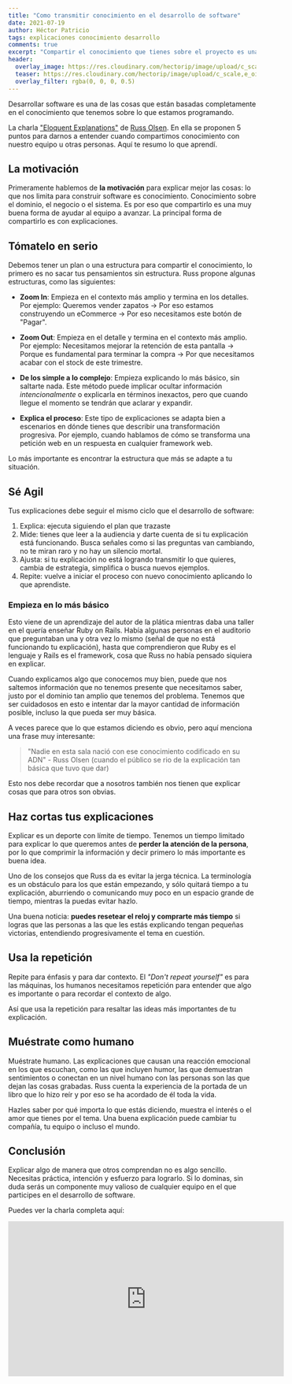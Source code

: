 ```yaml
---
title: "Como transmitir conocimiento en el desarrollo de software"
date: 2021-07-19
author: Héctor Patricio
tags: explicaciones conocimiento desarrollo
comments: true
excerpt: "Compartir el conocimiento que tienes sobre el proyecto es una de las tareas más importantes en el desarrollo de software. Exploremos cómo podemos mejorar en esto."
header:
  overlay_image: https://res.cloudinary.com/hectorip/image/upload/c_scale,e_oil_paint:16,w_1400/v1626756313/daniele-franchi-g2fJ7d7eKSM-unsplash_mogbm1.jpg
  teaser: https://res.cloudinary.com/hectorip/image/upload/c_scale,e_oil_paint:16,w_300/v1626756313/daniele-franchi-g2fJ7d7eKSM-unsplash_mogbm1.jpg
  overlay_filter: rgba(0, 0, 0, 0.5)
---
```


Desarrollar software es una de las cosas que están basadas completamente en el conocimiento que tenemos sobre lo que estamos programando.

La charla ["Eloquent Explanations"](https://www.youtube.com/watch?v=80EE4mZmp3A) de [Russ Olsen](/2021/07/14/desarrolladores-de-los-que-puedes-aprender-russ-olsen.html). En ella se proponen 5 puntos para darnos a entender cuando compartimos conocimiento con nuestro equipo u otras personas. Aquí te resumo lo que aprendí.

## La motivación

Primeramente hablemos de **la motivación** para explicar mejor las cosas: lo que nos limita para construir software es conocimiento. Conocimiento sobre el dominio, el negocio o el sistema. Es por eso que compartirlo es una muy buena forma de ayudar al equipo a avanzar. La principal forma de compartirlo es con explicaciones.

## Tómatelo en serio

Debemos tener un plan o una estructura para compartir el conocimiento, lo primero es no sacar tus pensamientos sin estructura. Russ propone algunas estructuras, como las siguientes:

- **Zoom In**: Empieza en el contexto más amplio y termina en los detalles. Por ejemplo: Queremos vender zapatos -> Por eso estamos construyendo un eCommerce -> Por eso necesitamos este botón de "Pagar".

- **Zoom Out**: Empieza en el detalle y termina en el contexto más amplio. Por ejemplo: Necesitamos mejorar la retención de esta pantalla -> Porque es fundamental para terminar la compra -> Por que necesitamos acabar con el stock de este trimestre.

- **De los simple a lo complejo**: Empieza explicando lo más básico, sin saltarte nada. Este método puede implicar ocultar información _intencionalmente_ o explicarla en términos inexactos, pero que cuando llegue el momento se tendrán que aclarar y expandir.

- **Explica el proceso**: Este tipo de explicaciones se adapta bien a escenarios en dónde tienes que describir una transformación progresiva. Por ejemplo, cuando hablamos de cómo se transforma una petición web en un respuesta en cualquier framework web.

Lo más importante es encontrar la estructura que más se  adapte a tu situación.
## Sé Agil

Tus explicaciones debe seguir el mismo ciclo que el desarrollo de software:

1. Explica: ejecuta siguiendo el plan que trazaste
2. Mide: tienes que leer a la audiencia y darte cuenta de si tu explicación está funcionando. Busca señales como si las preguntas van cambiando, no te miran raro y no hay un silencio mortal.
3. Ajusta: si tu explicación no está logrando transmitir lo que quieres, cambia de estrategia, simplifica o busca nuevos ejemplos.
4. Repite: vuelve a iniciar el proceso con nuevo conocimiento aplicando lo que aprendiste.

### Empieza en lo más básico

Esto viene de un aprendizaje del autor de la plática mientras daba una taller en el quería enseñar Ruby on Rails. Había algunas personas en el auditorio que preguntaban una y otra vez lo mismo (señal de que no está funcionando tu explicación), hasta que comprendieron que Ruby es el lenguaje y Rails es el framework, cosa que Russ no había pensado siquiera en explicar.

Cuando explicamos algo que conocemos muy bien, puede que nos saltemos información que no tenemos presente que necesitamos saber, justo por el dominio tan amplio que tenemos del problema. Tenemos que ser cuidadosos en esto e intentar dar la mayor cantidad de información posible, incluso la que pueda ser muy básica.

A veces parece que lo que estamos diciendo es obvio, pero aquí menciona una frase muy interesante:
> "Nadie en esta sala nació con ese conocimiento codificado en su ADN" - Russ Olsen (cuando el público se rio de la explicación tan básica que tuvo que dar)

Esto nos debe recordar que a nosotros también nos tienen que explicar cosas que para otros son obvias.

## Haz cortas tus explicaciones

Explicar es un deporte con límite de tiempo. Tenemos un tiempo limitado para explicar lo que queremos antes de **perder la atención de la persona**, por lo que comprimir la información y decir primero lo más importante es buena idea.

Uno de los consejos que Russ da es evitar la jerga técnica. La terminología es un obstáculo para los que están empezando, y sólo quitará tiempo a tu explicación, aburriendo o comunicando muy poco en un espacio grande de tiempo, mientras la puedas evitar hazlo.

Una buena noticia: **puedes resetear el reloj y comprarte más tiempo** si logras que las personas a las que les estás explicando tengan pequeñas victorias, entendiendo progresivamente el tema en cuestión.

## Usa la repetición

Repite para énfasis y para dar contexto. El _"Don't repeat yourself"_ es para las máquinas, los humanos necesitamos repetición para entender que algo es importante o para recordar el contexto de algo.

Así que usa la repetición para resaltar las ideas más importantes de tu explicación.

## Muéstrate como humano

Muéstrate humano. Las explicaciones que causan una reacción emocional en los que escuchan, como las que incluyen humor, las que demuestran sentimientos o conectan en un nivel humano con las personas son las que dejan las cosas grabadas. Russ cuenta la experiencia de la portada de un libro que lo hizo reír y por eso se ha acordado de él toda la vida.

Hazles saber por qué importa lo que estás diciendo, muestra el interés o el amor que tienes por el tema. Una buena explicación puede cambiar tu compañía, tu equipo o incluso el mundo.

## Conclusión

Explicar algo de manera que otros comprendan no es algo sencillo. Necesitas práctica, intención y esfuerzo para lograrlo. Si lo dominas, sin duda serás un componente muy valioso de cualquier equipo en el que participes en el desarrollo de software.

Puedes ver la charla completa aquí:

<iframe width="560" height="315" src="https://www.youtube.com/embed/80EE4mZmp3A" title="YouTube video player" frameborder="0" allow="accelerometer; autoplay; clipboard-write; encrypted-media; gyroscope; picture-in-picture" allowfullscreen></iframe>